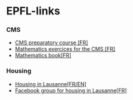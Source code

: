 # EPFL-links
### CMS
* [CMS preparatory course [FR]](https://www.edx.org/course/cours-preparatoire-fonction-epflx-trigoexpx-1)
* [Mathematics exercices for the CMS [FR]](https://cmspc11.epfl.ch/AFTrigo)
* [Mathematics book[FR]](https://issuu.com/ppur-epflpress/docs/etudes-scientifiques?e=18780271/33900573)
### Housing
* [Housing in Lausanne[FR/EN]](https://logement.epfl.ch/)
* [Facebook group for housing in Lausanne[FR]](https://www.facebook.com/groups/330486193693264/)
